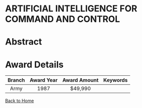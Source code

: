 
ARTIFICIAL INTELLIGENCE FOR COMMAND AND CONTROL
===============================================

# Abstract


  

# Award Details

|Branch|Award Year|Award Amount|Keywords|
| :---: | :---: | :---: | :---: |
|Army|1987|$49,990||
  
  


[Back to Home](https://github.com/chrischow/dod_sbir_awards/Reports/CC/#895)